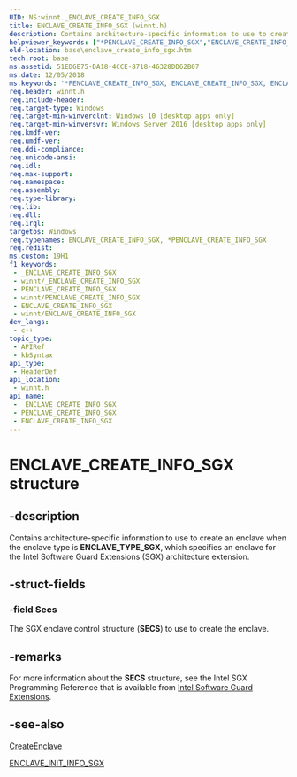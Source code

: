 ```yaml
---
UID: NS:winnt._ENCLAVE_CREATE_INFO_SGX
title: ENCLAVE_CREATE_INFO_SGX (winnt.h)
description: Contains architecture-specific information to use to create an enclave when the enclave type is ENCLAVE_TYPE_SGX, which specifies an enclave for the Intel Software Guard Extensions (SGX) architecture extension.
helpviewer_keywords: ["*PENCLAVE_CREATE_INFO_SGX","ENCLAVE_CREATE_INFO_SGX","ENCLAVE_CREATE_INFO_SGX structure","PENCLAVE_CREATE_INFO_SGX","PENCLAVE_CREATE_INFO_SGX structure pointer","base.enclave_create_info_sgx","winnt/ENCLAVE_CREATE_INFO_SGX","winnt/PENCLAVE_CREATE_INFO_SGX"]
old-location: base\enclave_create_info_sgx.htm
tech.root: base
ms.assetid: 51ED6E75-DA18-4CCE-8718-46328DD62B07
ms.date: 12/05/2018
ms.keywords: '*PENCLAVE_CREATE_INFO_SGX, ENCLAVE_CREATE_INFO_SGX, ENCLAVE_CREATE_INFO_SGX structure, PENCLAVE_CREATE_INFO_SGX, PENCLAVE_CREATE_INFO_SGX structure pointer, base.enclave_create_info_sgx, winnt/ENCLAVE_CREATE_INFO_SGX, winnt/PENCLAVE_CREATE_INFO_SGX'
req.header: winnt.h
req.include-header: 
req.target-type: Windows
req.target-min-winverclnt: Windows 10 [desktop apps only]
req.target-min-winversvr: Windows Server 2016 [desktop apps only]
req.kmdf-ver: 
req.umdf-ver: 
req.ddi-compliance: 
req.unicode-ansi: 
req.idl: 
req.max-support: 
req.namespace: 
req.assembly: 
req.type-library: 
req.lib: 
req.dll: 
req.irql: 
targetos: Windows
req.typenames: ENCLAVE_CREATE_INFO_SGX, *PENCLAVE_CREATE_INFO_SGX
req.redist: 
ms.custom: 19H1
f1_keywords:
 - _ENCLAVE_CREATE_INFO_SGX
 - winnt/_ENCLAVE_CREATE_INFO_SGX
 - PENCLAVE_CREATE_INFO_SGX
 - winnt/PENCLAVE_CREATE_INFO_SGX
 - ENCLAVE_CREATE_INFO_SGX
 - winnt/ENCLAVE_CREATE_INFO_SGX
dev_langs:
 - c++
topic_type:
 - APIRef
 - kbSyntax
api_type:
 - HeaderDef
api_location:
 - winnt.h
api_name:
 - _ENCLAVE_CREATE_INFO_SGX
 - PENCLAVE_CREATE_INFO_SGX
 - ENCLAVE_CREATE_INFO_SGX
---
```


# ENCLAVE_CREATE_INFO_SGX structure


## -description

Contains architecture-specific information to use to create an enclave when the enclave type is <b>ENCLAVE_TYPE_SGX</b>, which specifies an enclave for the Intel Software Guard Extensions (SGX) architecture extension.

## -struct-fields

### -field Secs

The SGX enclave control structure (<b>SECS</b>) to use to create the enclave.

## -remarks

For more information about the <b>SECS</b> structure, see the Intel SGX Programming Reference that is available from <a href="https://software.intel.com/sgx">Intel Software Guard Extensions</a>.

## -see-also

<a href="/windows/desktop/api/enclaveapi/nf-enclaveapi-createenclave">CreateEnclave</a>



<a href="/windows/desktop/api/winnt/ns-winnt-enclave_init_info_sgx">ENCLAVE_INIT_INFO_SGX</a>

